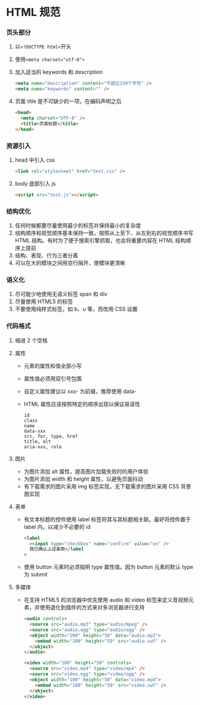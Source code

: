 # HTML 规范

### 页头部分

1. 以`<!DOCTYPE html>`开头
2. 使用`<meta charset="utf-8">`
3. 加入适当的 keywords 和 description

   ```html
   <meta name="description" content="不超过150个字符" />
   <meta name="keywords" content="" />
   ```

4. 页面 title 是不可缺少的一项，在编码声明之后

   ```html
   <head>
     <meta charset="UTF-8" />
     <title>页面标题</title>
   </head>
   ```

### 资源引入

1. head 中引入 css

   ```html
   <link rel="stylesheet" href="test.css" />
   ```

2. body 底部引入 js

   ```html
   <script src="test.js"></script>
   ```

### 结构优化

1. 任何时候都要尽量使用最少的标签并保持最小的复杂度
2. 结构顺序和视觉顺序基本保持一致，按照从上至下、从左到右的视觉顺序书写 HTML 结构。有时为了便于搜索引擎抓取，也会将重要内容在 HTML 结构顺序上提前
3. 结构、表现、行为三者分离
4. 可以在大的模块之间用空行隔开，使模块更清晰

### 语义化

1. 尽可能少地使用无语义标签 span 和 div
2. 尽量使用 HTML5 的标签
3. 不要使用纯样式标签，如 b、u 等，而改用 CSS 设置

### 代码格式

1.  缩进 2 个空格

2.  属性

    - 元素的属性和值全部小写
    - 属性值必须用双引号包围
    - 自定义属性建议以 xxx- 为前缀，推荐使用 data-
    - HTML 属性应该按照特定的顺序出现以保证易读性

      ```
      id
      class
      name
      data-xxx
      src, for, type, href
      title, alt
      aria-xxx, role
      ```

3.  图片

    - 为图片添加 alt 属性，提高图片加载失败时的用户体验
    - 为图片添加 width 和 height 属性，以避免页面抖动
    - 有下载需求的图片采用 img 标签实现，无下载需求的图片采用 CSS 背景图实现

4.  表单

    - 有文本标题的控件使用 label 标签将其与其标题相关联。最好将控件置于 label 内，以减少不必要的 id

      ```html
      <label
        ><input type="checkbox" name="confirm" value="on" />
        我已确认上述条款</label
      >
      ```

    - 使用 button 元素时必须指明 type 属性值。因为 button 元素的默认 type 为 submit

5.  多媒体

    - 在支持 HTML5 的浏览器中优先使用 audio 和 video 标签来定义音视频元素，并使用退化到插件的方式来对多浏览器进行支持

      ```html
      <audio controls>
        <source src="audio.mp3" type="audio/mpeg" />
        <source src="audio.ogg" type="audio/ogg" />
        <object width="100" height="50" data="audio.mp3">
          <embed width="100" height="50" src="audio.swf" />
        </object>
      </audio>

      <video width="100" height="50" controls>
        <source src="video.mp4" type="video/mp4" />
        <source src="video.ogg" type="video/ogg" />
        <object width="100" height="50" data="video.mp4">
          <embed width="100" height="50" src="video.swf" />
        </object>
      </video>
      ```
